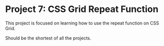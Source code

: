 <h1>Project 7: CSS Grid Repeat Function</h1>
<p>This project is focused on learning how to use the repeat function on CSS Grid.</p>
<p>Should be the shortest of all the projects.</p>